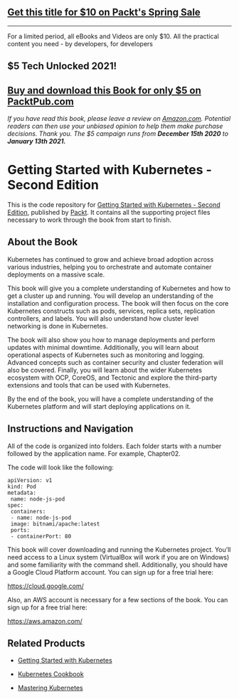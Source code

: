 ## [Get this title for $10 on Packt's Spring Sale](https://www.packt.com/B06302?utm_source=github&utm_medium=packt-github-repo&utm_campaign=spring_10_dollar_2022)
-----
For a limited period, all eBooks and Videos are only $10. All the practical content you need \- by developers, for developers

## $5 Tech Unlocked 2021!
[Buy and download this Book for only $5 on PacktPub.com](https://www.packtpub.com/product/getting-started-with-kubernetes-second-edition/9781787283367)
-----
*If you have read this book, please leave a review on [Amazon.com](https://www.amazon.com/gp/product/1787283364).     Potential readers can then use your unbiased opinion to help them make purchase decisions. Thank you. The $5 campaign         runs from __December 15th 2020__ to __January 13th 2021.__*

# Getting Started with Kubernetes - Second Edition
This is the code repository for [Getting Started with Kubernetes - Second Edition](https://www.packtpub.com/virtualization-and-cloud/getting-started-kubernetes-second-edition?utm_source=github&utm_medium=repository&utm_campaign=9781787283367), published by [Packt](https://www.packtpub.com/?utm_source=github). It contains all the supporting project files necessary to work through the book from start to finish.
## About the Book
Kubernetes has continued to grow and achieve broad adoption across various industries, helping you to orchestrate and automate container deployments on a massive scale.

This book will give you a complete understanding of Kubernetes and how to get a cluster up and running. You will develop an understanding of the installation and configuration process. The book will then focus on the core Kubernetes constructs such as pods, services, replica sets, replication controllers, and labels. You will also understand how cluster level networking is done in Kubernetes.

The book will also show you how to manage deployments and perform updates with minimal downtime. Additionally, you will learn about operational aspects of Kubernetes such as monitoring and logging. Advanced concepts such as container security and cluster federation will also be covered. Finally, you will learn about the wider Kubernetes ecosystem with OCP, CoreOS, and Tectonic and explore the third-party extensions and tools that can be used with Kubernetes.

By the end of the book, you will have a complete understanding of the Kubernetes platform and will start deploying applications on it.
## Instructions and Navigation
All of the code is organized into folders. Each folder starts with a number followed by the application name. For example, Chapter02.



The code will look like the following:
```
apiVersion: v1
kind: Pod
metadata:
 name: node-js-pod
spec:
 containers:
 - name: node-js-pod
 image: bitnami/apache:latest
 ports:
 - containerPort: 80
```

This book will cover downloading and running the Kubernetes project. You’ll need access to a Linux system (VirtualBox will work if you are on Windows) and some familiarity with the command shell.
Additionally, you should have a Google Cloud Platform account. You can sign up for a free trial here:

https://cloud.google.com/

Also, an AWS account is necessary for a few sections of the book. You can sign up for a free trial here:

https://aws.amazon.com/

## Related Products
* [Getting Started with Kubernetes](https://www.packtpub.com/virtualization-and-cloud/getting-started-kubernetes?utm_source=github&utm_medium=repository&utm_campaign=9781784394035)

* [Kubernetes Cookbook](https://www.packtpub.com/virtualization-and-cloud/kubernetes-cookbook?utm_source=github&utm_medium=repository&utm_campaign=9781785880063)

* [Mastering Kubernetes](https://www.packtpub.com/virtualization-and-cloud/mastering-kubernetes?utm_source=github&utm_medium=repository&utm_campaign=9781786461001)
